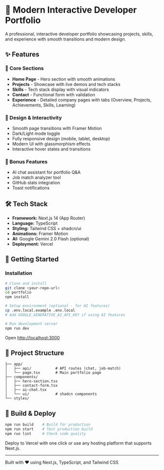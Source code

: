 # 🚀 Modern Interactive Developer Portfolio

A professional, interactive developer portfolio showcasing projects, skills, and experience with smooth transitions and modern design.

## ✨ Features

### 📄 Core Sections
- **Home Page** - Hero section with smooth animations
- **Projects** - Showcase with live demos and tech stacks
- **Skills** - Tech stack display with visual indicators
- **Contact** - Functional form with validation
- **Experience** - Detailed company pages with tabs (Overview, Projects, Achievements, Skills, Learning)

### 🎨 Design & Interactivity
- Smooth page transitions with Framer Motion
- Dark/Light mode toggle
- Fully responsive design (mobile, tablet, desktop)
- Modern UI with glassmorphism effects
- Interactive hover states and transitions

### 🚀 Bonus Features
- AI chat assistant for portfolio Q&A
- Job match analyzer tool
- GitHub stats integration
- Toast notifications

## 🛠️ Tech Stack

- **Framework:** Next.js 14 (App Router)
- **Language:** TypeScript
- **Styling:** Tailwind CSS + shadcn/ui
- **Animations:** Framer Motion
- **AI:** Google Gemini 2.0 Flash (optional)
- **Deployment:** Vercel

## 🚀 Getting Started

### Installation

```bash
# Clone and install
git clone <your-repo-url>
cd portfolio
npm install

# Setup environment (optional - for AI features)
cp .env.local.example .env.local
# Add GOOGLE_GENERATIVE_AI_API_KEY if using AI features

# Run development server
npm run dev
```

Open [http://localhost:3000](http://localhost:3000)

## 📁 Project Structure

```
├── app/
│   ├── api/           # API routes (chat, job-match)
│   └── page.tsx       # Main portfolio page
├── components/
│   ├── hero-section.tsx
│   ├── contact-form.tsx
│   ├── ai-chat.tsx
│   └── ui/            # shadcn components
└── styles/
```

## 🧪 Build & Deploy

```bash
npm run build    # Build for production
npm run start    # Test production build
npm run lint     # Check code quality
```

Deploy to Vercel with one click or use any hosting platform that supports Next.js.

---

Built with ❤️ using Next.js, TypeScript, and Tailwind CSS

